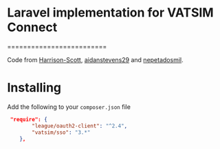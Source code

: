 # Laravel implementation for VATSIM Connect
=========================

Code from [Harrison-Scott](https://github.com/Harrison-Scott), [aidanstevens29](https://github.com/aidanstevens29) and [nepetadosmil](https://github.com/nepetadosmil).

Installing
==========

Add the following to your `composer.json` file

```json
 "require": {
        "league/oauth2-client": "^2.4",
        "vatsim/sso": "3.*"
    },
```

    


